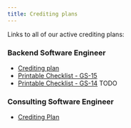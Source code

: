```yaml
---
title: Crediting plans
---
```


Links to all of our active crediting plans:

### Backend Software Engineer

- [Crediting plan](https://docs.google.com/document/d/1A0G5Xa6KV3Rmfa9YyDvwtvvxGUP-6V4SiN2sqEZEfzQ/edit)
- [Printable Checklist - GS-15](https://docs.google.com/document/d/13rxXT3fpyHHtkRkIIjE0v0j_6dTgvpFJIjP14PqK5Jw/edit)
- [Printable Checklist - GS-14]() TODO

### Consulting Software Engineer

- [Crediting Plan](https://docs.google.com/document/d/10iKGpGWzChADSjtW77bn8UqvKbPD-omhP0wtp7rMZo8/edit)
